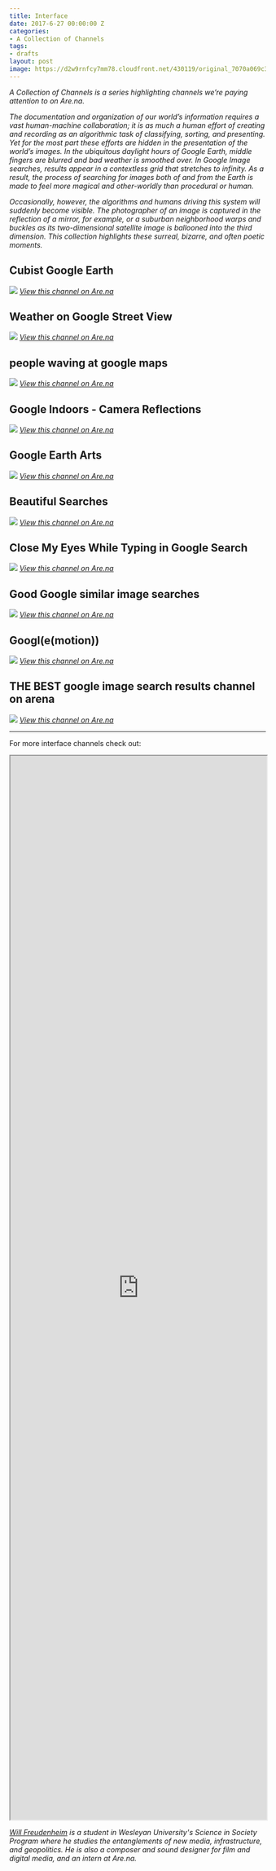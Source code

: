```yaml
---
title: Interface
date: 2017-6-27 00:00:00 Z
categories:
- A Collection of Channels
tags:
- drafts
layout: post
image: https://d2w9rnfcy7mm78.cloudfront.net/430119/original_7070a069c33eab7bfdcd5a6867234090.jpg
---
```


_A Collection of Channels is a series highlighting channels we’re paying attention to on Are.na._

_The documentation and organization of our world’s information requires a vast human-machine collaboration; it is as much a human effort of creating and recording as an algorithmic task of classifying, sorting, and presenting. Yet for the most part these efforts are hidden in the presentation of the world’s images. In the ubiquitous daylight hours of Google Earth, middle fingers are blurred and bad weather is smoothed over. In Google Image searches, results appear in a contextless grid that stretches to infinity. As a result, the process of searching for images both of and from the Earth is made to feel more magical and other-worldly than procedural or human._

_Occasionally, however, the algorithms and humans driving this system will suddenly become visible. The photographer of an image is captured in the reflection of a mirror, for example, or a suburban neighborhood warps and buckles as its two-dimensional satellite image is ballooned into the third dimension. This collection highlights these surreal, bizarre, and often poetic moments._

## Cubist Google Earth
[![](https://d2w9rnfcy7mm78.cloudfront.net/738947/original_2b89f60ad79505738d60041c15721d99.png)](https://www.are.na/zach-rose/cubist-google-earth) *[View this channel on Are.na](https://www.are.na/zach-rose/cubist-google-earth)*

## Weather on Google Street View
[![](https://d2w9rnfcy7mm78.cloudfront.net/229571/original_fd53289ccadcdcb1be98e1a1781d6e5e.png)](https://www.are.na/danica-newell/weather-on-google-street-view) *[View this channel on Are.na](https://www.are.na/danica-newell/weather-on-google-street-view)*

## people waving at google maps
[![](https://d2w9rnfcy7mm78.cloudfront.net/374062/original_e837e28884ed991b7582201234f29d01.png)](https://www.are.na/emma-rae-norton/people-waving-at-google-maps) *[View this channel on Are.na](https://www.are.na/emma-rae-norton/people-waving-at-google-maps)*

## Google Indoors - Camera Reflections
[![](https://d2w9rnfcy7mm78.cloudfront.net/134043/original_8f0810a8624bfee72f1b2630ecc257e9.png)](https://www.are.na/tara-kelton/google-indoors-camera-reflections) *[View this channel on Are.na](https://www.are.na/tara-kelton/google-indoors-camera-reflections)*

## Google Earth Arts
[![](https://d2w9rnfcy7mm78.cloudfront.net/110235/original_026d048ba4bbdc82d82e45ae44069b9a.png)](https://www.are.na/lan-xu/google-earth-arts) *[View this channel on Are.na](https://www.are.na/lan-xu/google-earth-arts)*

## Beautiful Searches
[![](https://d2w9rnfcy7mm78.cloudfront.net/619396/original_10dcb231594420663c9b58b69d3acdca.png)](https://www.are.na/alex-spott/beautiful-searches) *[View this channel on Are.na](https://www.are.na/alex-spott/beautiful-searches)*

## Close My Eyes While Typing in Google Search
[![](https://d2w9rnfcy7mm78.cloudfront.net/409417/original_a86b039b077af6f59f8e6022442f0a71)](https://www.are.na/lan-xu/google-earth-arts) *[View this channel on Are.na](https://www.are.na/lan-xu/google-earth-arts)*

## Good Google similar image searches
[![](https://d2w9rnfcy7mm78.cloudfront.net/61119/original_14c8faebbf0dd1b346fbac14853e50e5.png)](https://www.are.na/guthrie-lonergan/good-google-similar-image-searches) *[View this channel on Are.na](https://www.are.na/guthrie-lonergan/good-google-similar-image-searches)*

## Googl(e(motion))
[![](https://d2w9rnfcy7mm78.cloudfront.net/1013266/original_c3989835f40d0d9aac29fd727ba0532e.png)](https://www.are.na/sasha-popovici/googl-e-motion) *[View this channel on Are.na](https://www.are.na/sasha-popovici/googl-e-motion)*

## THE BEST google image search results channel on arena
[![](https://d2w9rnfcy7mm78.cloudfront.net/393511/large_43b9df0c273099f9263808c7c55b4025)](https://www.are.na/julia-panek/the-best-google-image-search-results-channel-on-arena) *[View this channel on Are.na](https://www.are.na/julia-panek/the-best-google-image-search-results-channel-on-arena)*


---

For more interface channels check out:
<iframe class="arena-iframe" width="100%" height="2090" src="https://www.are.na/will-freudenheim/google-search-aesthetics-superchannel/embed"></iframe>

_[Will Freudenheim](https://www.are.na/will-freudenheim) is a student in Wesleyan University's Science in Society Program where he studies the entanglements of new media, infrastructure, and geopolitics. He is also a composer and sound designer for film and digital media, and an intern at Are.na._
